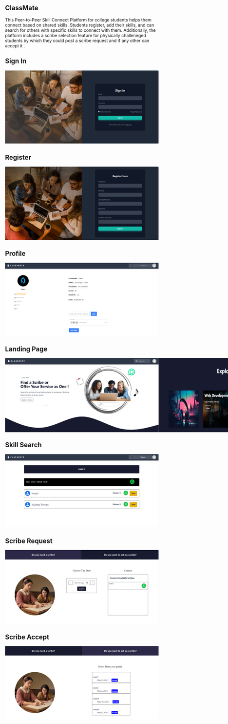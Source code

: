 ## ClassMate

This Peer-to-Peer Skill Connect Platform for college students helps them connect based on shared skills. Students register, add their skills, and can search for others with specific skills to connect with them. Additionally, the platform includes a scribe selection feature for physically challeneged students by which they could post a scribe request and if any other can accept it .


## Sign In

![Alt text](src/assets/signin.png)

## Register 

![Alt text](src/assets/register.png)

## Profile 

![Alt text](src/assets/profile2.png)


## Landing Page

<div style="display: flex; gap: 0;">
    <img src="src/assets/landing.png" alt="Landing Image 1" />
    <img src="src/assets/landing21.png" alt="Landing Image 2" />
   <img src="src/assets/faq.png" alt="Landing Image 2" />
</div>



## Skill Search
![Alt text](src/assets/search.png)


## Scribe Request

![Alt text](src/assets/scribea.png)



## Scribe Accept

![Alt text](src/assets/scribeg.png)








